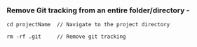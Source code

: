 ### Remove Git tracking from an entire folder/directory -

    cd projectName  // Navigate to the project directory

    rm -rf .git     // Remove git tracking 